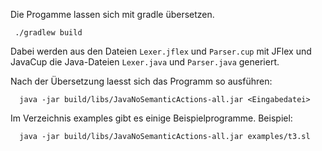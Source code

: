 Die Progamme lassen sich mit gradle übersetzen.
```
 ./gradlew build
```

Dabei werden aus den Dateien `Lexer.jflex` und `Parser.cup` mit
JFlex und JavaCup die Java-Dateien `Lexer.java` und `Parser.java`
generiert.

Nach der Übersetzung laesst sich das Programm so ausführen:
```
  java -jar build/libs/JavaNoSemanticActions-all.jar <Eingabedatei>
```

Im Verzeichnis examples gibt es einige Beispielprogramme. Beispiel:
```
  java -jar build/libs/JavaNoSemanticActions-all.jar examples/t3.sl
```
